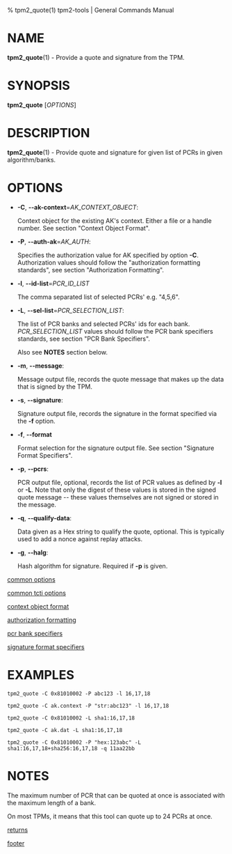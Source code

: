 % tpm2_quote(1) tpm2-tools | General Commands Manual

# NAME

**tpm2_quote**(1) - Provide a quote and signature from the TPM.

# SYNOPSIS

**tpm2_quote** [*OPTIONS*]

# DESCRIPTION

**tpm2_quote**(1) - Provide quote and signature for given list of PCRs in given algorithm/banks.

# OPTIONS

  * **-C**, **\--ak-context**=_AK\_CONTEXT\_OBJECT_:

    Context object for the existing AK's context. Either a file or a handle number.
    See section "Context Object Format".

  * **-P**, **\--auth-ak**=_AK\_AUTH_:

    Specifies the authorization value for AK specified by option **-C**.
    Authorization values should follow the "authorization formatting standards",
    see section "Authorization Formatting".

  * **-l**, **\--id-list**=_PCR\_ID\_LIST_

    The comma separated list of selected PCRs' e.g. "4,5,6".

  * **-L**, **\--sel-list**=_PCR\_SELECTION\_LIST_:

    The list of PCR banks and selected PCRs' ids for each bank.
    _PCR\_SELECTION\_LIST_ values should follow the
    PCR bank specifiers standards, see section "PCR Bank Specifiers".

    Also see **NOTES** section below.

  * **-m**, **\--message**:

    Message output file, records the quote message that makes up the data that
    is signed by the TPM.

  * **-s**, **\--signature**:

    Signature output file, records the signature in the format specified via the **-f**
    option.

  * **-f**, **\--format**

    Format selection for the signature output file. See section "Signature Format Specifiers".

  * **-p**, **\--pcrs**:

    PCR output file, optional, records the list of PCR values as defined
    by **-l** or **-L**.  Note that only the digest of these values is stored in the
    signed quote message \-- these values themselves are not signed or
    stored in the message.

  * **-q**, **\--qualify-data**:

    Data given as a Hex string to qualify the  quote, optional. This is typically
    used to add a nonce against replay attacks.

  * **-g**, **\--halg**:

    Hash algorithm for signature. Required if **-p** is given.

[common options](common/options.md)

[common tcti options](common/tcti.md)

[context object format](common/ctxobj.md)

[authorization formatting](common/authorizations.md)

[pcr bank specifiers](common/pcr.md)

[signature format specifiers](common/signature.md)

# EXAMPLES

```
tpm2_quote -C 0x81010002 -P abc123 -l 16,17,18

tpm2_quote -C ak.context -P "str:abc123" -l 16,17,18

tpm2_quote -C 0x81010002 -L sha1:16,17,18

tpm2_quote -C ak.dat -L sha1:16,17,18

tpm2_quote -C 0x81010002 -P "hex:123abc" -L sha1:16,17,18+sha256:16,17,18 -q 11aa22bb
```

# NOTES

The maximum number of PCR that can be quoted at once is associated
with the maximum length of a bank.

On most TPMs, it means that this tool can quote up to 24 PCRs
at once.

[returns](common/returns.md)

[footer](common/footer.md)
